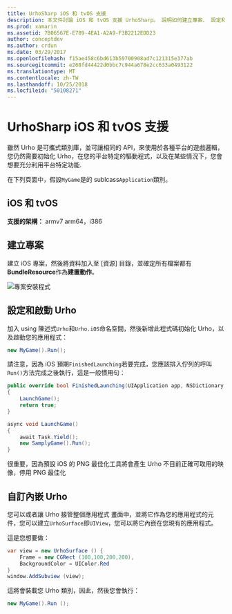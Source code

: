 ```yaml
---
title: UrhoSharp iOS 和 tvOS 支援
description: 本文件討論 iOS 和 tvOS 支援 UrhoSharp。 說明如何建立專案、 設定和啟動 Urho，以及執行 Urho 自訂內嵌。
ms.prod: xamarin
ms.assetid: 7B06567E-E789-4EA1-A2A9-F3B2212EDD23
author: conceptdev
ms.author: crdun
ms.date: 03/29/2017
ms.openlocfilehash: f15ae458c6bd613b59700908ad7c121315e377ab
ms.sourcegitcommit: e268fd44422d0bbc7c944a678e2cc633a0493122
ms.translationtype: MT
ms.contentlocale: zh-TW
ms.lasthandoff: 10/25/2018
ms.locfileid: "50108271"
---
```

# <a name="urhosharp-ios-and-tvos-support"></a>UrhoSharp iOS 和 tvOS 支援

雖然 Urho 是可攜式類別庫，並可讓相同的 API，來使用於各種平台的遊戲邏輯，您仍然需要初始化 Urho，在您的平台特定的驅動程式，以及在某些情況下，您會想要充分利用平台特定功能.

在下列頁面中，假設`MyGame`是的 sublcass`Application`類別。

## <a name="ios-and-tvos"></a>iOS 和 tvOS

**支援的架構：** armv7 arm64，i386

## <a name="creating-a-project"></a>建立專案

建立 iOS 專案，然後將資料加入至 [資源] 目錄，並確定所有檔案都有**BundleResource**作為**建置動作**。

![專案安裝程式](ios-images/image-4.png "將資料加入至 [資源] 目錄")

## <a name="configuring-and-launching-urho"></a>設定和啟動 Urho

加入 using 陳述式`Urho`和`Urho.iOS`命名空間，然後新增此程式碼初始化 Urho，以及啟動您的應用程式：

```csharp
new MyGame().Run();
```

請注意，因為 iOS 預期`FinishedLaunching`若要完成，您應該排入佇列的呼叫`Run()`方法完成之後執行，這是一般慣用句：

```csharp
public override bool FinishedLaunching(UIApplication app, NSDictionary options)
{
    LaunchGame();
    return true;
}

async void LaunchGame()
{
    await Task.Yield();
    new SamplyGame().Run();
}
```

很重要，因為預設 iOS 的 PNG 最佳化工具將會產生 Urho 不目前正確可取用的映像，停用 PNG 最佳化

## <a name="custom-embedding-of-urho"></a>自訂內嵌 Urho

您可以或者讓 Urho 接管整個應用程式 畫面中，並將它作為您的應用程式的元件，您可以建立`UrhoSurface`即`UIView`，您可以將它內嵌在您現有的應用程式。

這是您想要做：

```csharp
var view = new UrhoSurface () {
    Frame = new CGRect (100,100,200,200),
    BackgroundColor = UIColor.Red
}
window.AddSubview (view);
```

這將會裝載您 Urho 類別，因此，然後您會執行：

```csharp
new MyGame().Run ();
```

